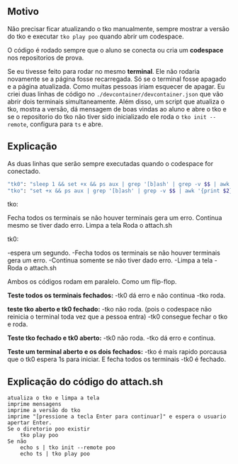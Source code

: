 ## Motivo

Não precisar ficar atualizando o tko manualmente, sempre mostrar a versão do tko e executar `tko play poo` quando abrir um codespace.

O código é rodado sempre que o aluno se conecta ou cria um **codespace** nos repositorios de prova.

Se eu tivesse feito para rodar no mesmo **terminal**. Ele não rodaria novamente se a página fosse recarregada. Só se o terminal fosse apagado e a página atualizada. Como muitas pessoas iriam esquecer de apagar. Eu criei duas linhas de código no `./devcontainer/devcontainer.json` que vão abrir dois terminais simultaneamente. Além disso, um script que atualiza o tko, mostra a versão, dá mensagem de boas vindas ao aluno e abre o tko e se o repositorio do tko não tiver sido inicializado ele roda o `tko init --remote`, configura para `ts` e abre.

## Explicação

As duas linhas que serão sempre executadas quando o codespace for conectado.
```sh
"tk0": "sleep 1 && set +x && ps aux | grep '[b]ash' | grep -v $$ | awk '{print $2}' | xargs kill -9 && clear && bash .devcontainer/attach.sh",
"tko": "set +x && ps aux | grep '[b]ash' | grep -v $$ | awk '{print $2}' | xargs kill -9; clear && bash .devcontainer/attach.sh"
```

tko:

Fecha todos os terminais se não houver terminais gera um erro.
Continua mesmo se tiver dado erro.
Limpa a tela
Roda o attach.sh

tk0: 

-espera um segundo.
-Fecha todos os terminais se não houver terminais gera um erro.
-Continua somente se não tiver dado erro.
-Limpa a tela
-Roda o attach.sh

Ambos os códigos rodam em paralelo. Como um flip-flop.

**Teste todos os terminais fechados:**
-tk0 dá erro e não continua
-tko roda.

**teste tko aberto e tk0 fechado:**
-tko não roda. (pois o codespace não reinicia o terminal toda vez que a pessoa entra)
-tk0 consegue fechar o tko e roda.

**Teste tko fechado e tk0 aberto:**
-tk0 não roda.
-tko dá erro e continua.

**Teste um terminal aberto e os dois fechados:**
-tko é mais rapido porcausa que o tk0 espera 1s para iniciar. E fecha todos os terminais
-tk0 é fechado.

## Explicação do código do attach.sh

```
atualiza o tko e limpa a tela
imprime mensagens
imprime a versão do tko
imprime "[pressione a tecla Enter para continuar]" e espera o usuario apertar Enter.
Se o diretorio poo existir
	tko play poo
Se não
	echo s | tko init --remote poo
	echo ts | tko play poo
```